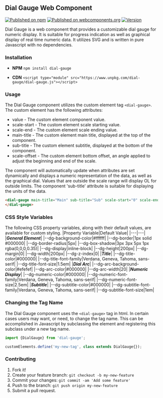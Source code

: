 ## Dial Gauge Web Component
[![Published on npm](https://img.shields.io/badge/npm-published-blue)](https://www.npmjs.com/package/dial-gauge)
[![Published on webcomponents.org](https://img.shields.io/badge/webcomponents.org-published-blue.svg)](https://www.webcomponents.org/element/dial-gauge)
[![Version](https://img.shields.io/badge/version-0.1.5-brightgreen)](https://github.com/smontanus/dial-gauge)

Dial Gauge is a web component that provides a customizable dial gauge for numeric display. It is suitable for progress indication as well as graphical display of real time numeric data. It utilizes SVG and is written in pure Javascript with no dependencies.

### Installation
* **NPM**
    `npm install dial-gauge`

* **CDN**
    ```<script type="module" src="https://www.unpkg.com/dial-gauge/dial-gauge.js"></script>```

### Usage
The Dial Gauge component utilizes the custom element tag `<dial-gauge>`. The custom element has the following attributes:

* value - The custom element component value.
* scale-start - The custom element scale starting value.
* scale-end - The custom element scale ending value.
* main-title - The custom element main title, displayed at the top of the component.
* sub-title - The custom element subtitle, displayed at the bottom of the component.
* scale-offset - The custom element bottom offset, an angle applied to adjust the beginning and end of the scale.

The component will automatically update when attributes are set dynamically and displays a numeric representation of the data, as well as the graphical dial. Values that are outside the scale range will display OL for outside limits. The component 'sub-title' attribute is suitable for displaying the units of the data.

```html
<dial-gauge main-title="Main" sub-title="Sub" scale-start="0" scale-end="100" scale-offset="30" value="50">
</dial-gauge>
```

### CSS Style Variables
The following CSS property variables, along with their default values, are available for custom styling.
|Property Variable|Default Value|
|---|---|
|***General Element***|
|--dg-background-color|#ffffff|
|--dg-border|1px solid #000000|
|--dg-border-radius|5px|
|--dg-box-shadow|3px 3px 5px 1px rgba(0,0,0,0.35)|
|--dg-display|inline-block|
|--dg-height|200px|
|--dg-margin|0|
|--dg-width|200px|
|--dg-z-index|0|
|***Title***|
|--dg-title-color|#000000|
|--dg-title-font-family|Verdana, Geneva, Tahoma, sans-serif|
|--dg-title-font-size|1.5em|
|***Dial Arc***|
|--dg-arc-background-color|#efefef|
|--dg-arc-color|#000000|
|--dg-arc-width|20|
|***Numeric Display***|
|--dg-numeric-color|#000000|
|--dg-numeric-font-family|Verdana, Geneva, Tahoma, sans-serif|
|--dg-numeric-font-size|2.5em|
|***Subtitle***|
|--dg-subtitle-color|#000000|
|--dg-subtitle-font-family|Verdana, Geneva, Tahoma, sans-serif|
|--dg-subtitle-font-size|1em|

### Changing the Tag Name
The Dial Gauge component uses the `<dial-gauge>` tag in html. In certain cases users may want, or need, to change the tag name. This can be accomplished in Javascript by subclassing the element and registering this subclass under a new tag name.

```javascript
import {DialGauge} from 'dial-gauge';

customElements.define('my-new-tag', class extends DialGauge{});
```

### Contributing
1. Fork it!
2. Create your feature branch: `git checkout -b my-new-feature`
3. Commit your changes: `git commit -am 'Add some feature'`
4. Push to the branch: `git push origin my-new-feature`
5. Submit a pull request.
